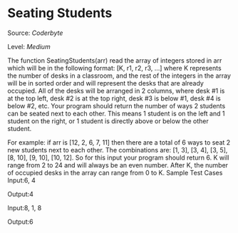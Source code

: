 # Seating Students

Source: *Coderbyte*

Level: *Medium*

The function SeatingStudents(arr) read the array of integers stored in arr which will be in the 
following format: [K, r1, r2, r3, ...] where K represents the number of desks in a classroom, 
and the rest of the integers in the array will be in sorted order and will represent the desks
 that are already occupied. All of the desks will be arranged in 2 columns, 
 where desk #1 is at the top left, desk #2 is at the top right, desk #3 is below #1, desk #4 is below #2, etc. 
 Your program should return the number of ways 2 students can be seated next to each other. 
 This means 1 student is on the left and 1 student on the right, or 1 student is directly above or below the other student.
 
 For example: if arr is [12, 2, 6, 7, 11] then there are a total of 6 ways to seat 2 new students next to each other. The combinations are: [1, 3], [3, 4], [3, 5], [8, 10], [9, 10], [10, 12]. So for this input your program should return 6. K will range from 2 to 24 and will always be an even number. After K, the number of occupied desks in the array can range from 0 to K. 
Sample Test Cases
Input:6, 4

Output:4


Input:8, 1, 8

Output:6